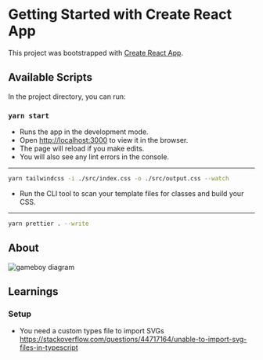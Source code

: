 # Getting Started with Create React App

This project was bootstrapped with [Create React App](https://github.com/facebook/create-react-app).

## Available Scripts

In the project directory, you can run:

### `yarn start`

- Runs the app in the development mode.
- Open [http://localhost:3000](http://localhost:3000) to view it in the browser.
- The page will reload if you make edits.
- You will also see any lint errors in the console.

---

```bash
yarn tailwindcss -i ./src/index.css -o ./src/output.css --watch
```

- Run the CLI tool to scan your template files for classes and build your CSS.

---

```bash
yarn prettier . --write
```

## About

![gameboy diagram](https://media.discordapp.net/attachments/1292214039669379164/1307492699397685258/Untitled.png?ex=673a80f7&is=67392f77&hm=8dc259d9a5854171658d605c2c8bbb573fc2e825a846c80c656340b3f630c20c&=&format=webp&quality=lossless&width=472&height=240)

## Learnings

### Setup

- You need a custom types file to import
  SVGs https://stackoverflow.com/questions/44717164/unable-to-import-svg-files-in-typescript
